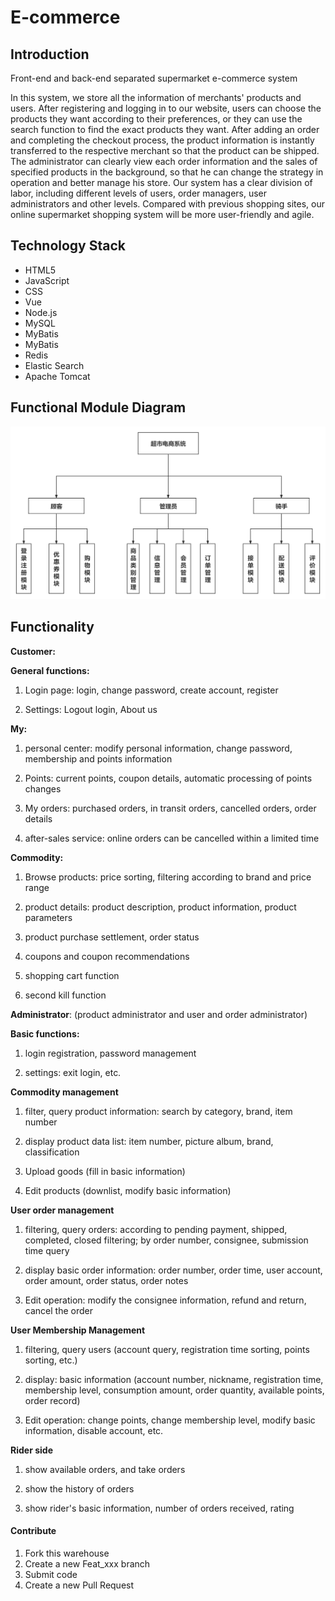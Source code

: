 # E-commerce

## Introduction
Front-end and back-end separated supermarket e-commerce system

In this system, we store all the information of merchants' products and users. After registering and logging in to our website, users can choose the products they want according to their preferences, or they can use the search function to find the exact products they want. After adding an order and completing the checkout process, the product information is instantly transferred to the respective merchant so that the product can be shipped. The administrator can clearly view each order information and the sales of specified products in the background, so that he can change the strategy in operation and better manage his store. Our system has a clear division of labor, including different levels of users, order managers, user administrators and other levels. Compared with previous shopping sites, our online supermarket shopping system will be more user-friendly and agile.

## Technology Stack

- HTML5
- JavaScript
- CSS
- Vue
- Node.js
- MySQL
- MyBatis
- MyBatis
- Redis
- Elastic Search
- Apache Tomcat

## Functional Module Diagram

![functional module diagram](structure.png)



## Functionality

**Customer:**

**General functions:**

1. Login page: login, change password, create account, register

2. Settings: Logout login, About us

**My:**

1. personal center: modify personal information, change password, membership and points information

2. Points: current points, coupon details, automatic processing of points changes

3. My orders: purchased orders, in transit orders, cancelled orders, order details

4. after-sales service: online orders can be cancelled within a limited time

**Commodity:**

1. Browse products: price sorting, filtering according to brand and price range

2. product details: product description, product information, product parameters

3. product purchase settlement, order status

4. coupons and coupon recommendations

5. shopping cart function

6. second kill function

**Administrator**: (product administrator and user and order administrator)

**Basic functions:**

1. login registration, password management

2. settings: exit login, etc.

**Commodity management**

1. filter, query product information: search by category, brand, item number 

2. display product data list: item number, picture album, brand, classification

3. Upload goods (fill in basic information)

4. Edit products (downlist, modify basic information)

**User order management**

1. filtering, query orders: according to pending payment, shipped, completed, closed filtering; by order number, consignee, submission time query

2. display basic order information: order number, order time, user account, order amount, order status, order notes

3. Edit operation: modify the consignee information, refund and return, cancel the order

**User Membership Management**

1. filtering, query users (account query, registration time sorting, points sorting, etc.)

2. display: basic information (account number, nickname, registration time, membership level, consumption amount, order quantity, available points, order record)

3. Edit operation: change points, change membership level, modify basic information, disable account, etc.

**Rider side**

1. show available orders, and take orders

2. show the history of orders

3. show rider's basic information, number of orders received, rating

#### Contribute

1. Fork this warehouse
2. Create a new Feat_xxx branch
3. Submit code
4. Create a new Pull Request

